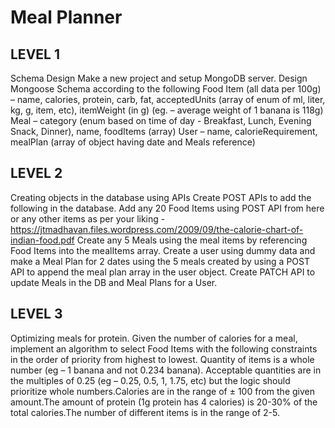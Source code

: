 # Meal Planner

## LEVEL 1

Schema Design Make a new project and setup MongoDB server. Design Mongoose Schema according to the following Food Item (all data per 100g) – name, calories, protein, carb, fat, acceptedUnits (array of enum of ml, liter, kg, g, item, etc), itemWeight (in g) (eg. – average weight of 1 banana is 118g) Meal – category (enum based on time of day - Breakfast, Lunch, Evening Snack, Dinner), name, foodItems (array) User – name, calorieRequirement, mealPlan (array of object having date and Meals reference)

## LEVEL 2

Creating objects in the database using APIs Create POST APIs to add the following in the database. Add any 20 Food Items using POST API from here or any other items as per your liking - https://jtmadhavan.files.wordpress.com/2009/09/the-calorie-chart-of-indian-food.pdf Create any 5 Meals using the meal items by referencing Food Items into the mealItems array. Create a user using dummy data and make a Meal Plan for 2 dates using the 5 meals created by using a POST API to append the meal plan array in the user object. Create PATCH API to update Meals in the DB and Meal Plans for a User.

## LEVEL 3

Optimizing meals for protein. Given the number of calories for a meal, implement an algorithm to select Food Items with the following constraints in the order of priority from highest to lowest. Quantity of items is a whole number (eg – 1 banana and not 0.234 banana). Acceptable quantities are in the multiples of 0.25 (eg – 0.25, 0.5, 1, 1.75, etc) but the logic should prioritize whole numbers.Calories are in the range of ± 100 from the given amount.The amount of protein (1g protein has 4 calories) is 20-30% of the total calories.The number of different items is in the range of 2-5.
